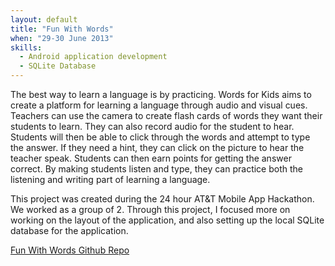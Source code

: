 ```yaml
---
layout: default
title: "Fun With Words"
when: "29-30 June 2013"
skills:
  - Android application development
  - SQLite Database
---
```


The best way to learn a language is by practicing. Words for Kids aims to create a platform for learning a language through audio and visual cues. Teachers can use the camera to create flash cards of words they want their students to learn. They can also record audio for the student to hear. Students will then be able to click through the words and attempt to type the answer. If they need a hint, they can click on the picture to hear the teacher speak. Students can then earn points for getting the answer correct. By making students listen and type, they can practice both the listening and writing part of learning a language. 

This project was created during the 24 hour AT&T Mobile App Hackathon. We worked as a group of 2. Through this project, I focused more on working on the layout of the application, and also setting up the local SQLite database for the application.

<a href="https://github.com/susan101566/wordsforkids" class="btn btn-outline btn-blue">Fun With Words Github Repo</a>
